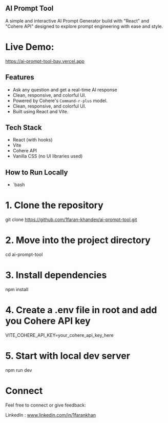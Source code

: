 ## AI Prompt Tool

A simple and interactive AI Prompt Generator build with "React" and "Cohere API" designed to explore prompt engineering with ease and style.

# Live Demo: 

https://ai-prompt-tool-bay.vercel.app

## Features

- Ask any question and get a real-time AI response
- Clean, responsive, and colorful UI.
- Powered by Cohere's `Command-r-plus` model.
- Clean, responsive, and colorful UI.
- Built using React and Vite.

## Tech Stack

- React (with hooks)
- Vite 
- Cohere API
- Vanilla CSS (no UI libraries used)

## How to Run Locally

- `bash

# 1. Clone the repository 

git clone https://github.com/1faran-khandev/ai-prompt-tool.git

# 2. Move into the project directory

cd ai-prompt-tool

# 3. Install dependencies

npm install

# 4. Create a .env file in root and add you Cohere API key

VITE_COHERE_API_KEY=your_cohere_api_key_here 

# 5. Start with local dev server

npm run dev


# Connect
Feel free to connect or give feedback:

LinkedIn : www.linkedin.com/in/1farankhan



